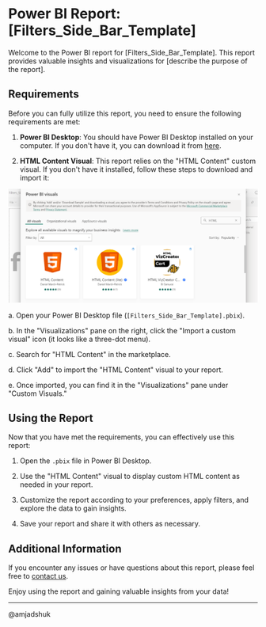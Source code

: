 # Power BI Report: [Filters_Side_Bar_Template]

Welcome to the Power BI report for [Filters_Side_Bar_Template]. This report provides valuable insights and visualizations for [describe the purpose of the report].

## Requirements

Before you can fully utilize this report, you need to ensure the following requirements are met:

1. **Power BI Desktop**: You should have Power BI Desktop installed on your computer. If you don't have it, you can download it from [here](https://powerbi.microsoft.com/en-us/desktop/).

2. **HTML Content Visual**: This report relies on the "HTML Content" custom visual. If you don't have it installed, follow these steps to download and import it:

<img src="https://raw.githubusercontent.com/amjadshuk/PowerBi/main/Filters_Side_Bar_Template/HTML Content.png" alt="">


   a. Open your Power BI Desktop file (`[Filters_Side_Bar_Template].pbix`).
   
   b. In the "Visualizations" pane on the right, click the "Import a custom visual" icon (it looks like a three-dot menu).

   c. Search for "HTML Content" in the marketplace.

   d. Click "Add" to import the "HTML Content" visual to your report.

   e. Once imported, you can find it in the "Visualizations" pane under "Custom Visuals."



## Using the Report

Now that you have met the requirements, you can effectively use this report:

1. Open the `.pbix` file in Power BI Desktop.

2. Use the "HTML Content" visual to display custom HTML content as needed in your report.

3. Customize the report according to your preferences, apply filters, and explore the data to gain insights.

4. Save your report and share it with others as necessary.

## Additional Information

If you encounter any issues or have questions about this report, please feel free to [contact us](amjad.alshukiri@gmail.com).

Enjoy using the report and gaining valuable insights from your data!

---

@amjadshuk
